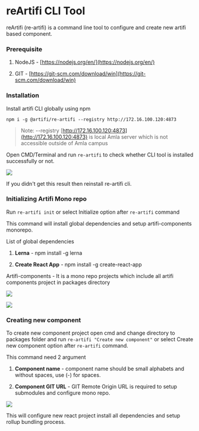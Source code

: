 # reArtifi CLI Tool


reArtifi (re-artifi) is a command line tool to configure and create new artifi based component.


### Prerequisite

1.  NodeJS - [https://nodejs.org/en/](https://nodejs.org/en/)
    
2.  GIT - [https://git-scm.com/download/win](https://git-scm.com/download/win) 

### Installation

Install artifi CLI globally using npm

    npm i -g @artifi/re-artifi --registry http://172.16.100.120:4873

> Note: --registry
> [http://172.16.100.120:4873](http://172.16.100.120:4873) is local Amla
> server which is not accessible outside of Amla campus

  
  

Open CMD/Terminal and run `re-artifi` to check whether CLI tool is installed successfully or not.

![](https://lh6.googleusercontent.com/Xqbu5J1I7ZniBvLn6wwChpsfJnqoHjB2wwHosvlyY9pSarz3vXH7wHM-Gpi5uK6xqzh_EcbdaqA-1QPjO8dmCTRvJlvsgKew6Vw3jjhr3jwoKip95ZYDzcHt6rdHrKzmaTjhApCD)

If you didn't get this result then reinstall re-artifi cli.

### Initializing Artifi Mono repo

Run `re-artifi init` or select Initialize option after `re-artifi` command

This command will install global dependencies and setup artifi-components monorepo.

  

List of global dependencies

1.  **Lerna** - npm install -g lerna
    
2.  **Create React App** - npm install -g create-react-app
    

  

Artifi-components - It is a mono repo projects which include all artifi components project in packages directory

  

![](https://lh3.googleusercontent.com/k9_zCBwVhj8VZfSsMQztX_Z1RvIYiAPJDHbEUS3WZ03CXaZSsdtynWBCXoXJvEci2WKnqVnT9ceTmCre52RTz_Hxq7sfyW2bSKM68uIILguZHziDgFz-pxCUa9beXD2r-ZqZjBf4)

  

![](https://lh4.googleusercontent.com/G4oOuMS6eEmArTozRe7-Q7sJRL8rQ0iyM7nSJqPIuXEG1IRIh1YbpyufDtgxFzaPzR6LV13cEDU_7VOtqf5puW5J0LLQC1fRgJX5fhzK6pdcTIZDfhVUabWpXv7O8in_CSa2h2EL)

  

### Creating new component

  

To create new component project open cmd and change directory to packages folder and run `re-artifi "Create new component"` or select Create new component option after `re-artifi` command.

This command need 2 argument

1.  **Component name** - component name should be small alphabets and without spaces, use (-) for spaces.
    
2.  **Component GIT URL** - GIT Remote Origin URL is required to setup submodules and configure mono repo.
    

  

![](https://lh5.googleusercontent.com/4XJnKFtyOtShyF700iyNcs3wxtTqeQ3GQwfI-DIwQaYHNihBtKN-8Awz3sHYTBg9w6T5HqMr4Occ4MaP9hqNAig7p8aiOrIJZ6xSQ-lNtEEWrvvTJbIdQPAEybKjbhgHMT1ncwUn)

  

This will configure new react project install all dependencies and setup rollup bundling process.

